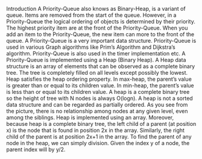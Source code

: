 Introduction
A Priority-Queue also knows as Binary-Heap, is a variant of queue. Items are removed from the start of the queue.
However, in a Priority-Queue the logical ordering of objects is determined by their priority. The highest priority item
are at the front of the Priority-Queue. When you add an item to the Priority-Queue, the new item can more to the front
of the queue. A Priority-Queue is a very important data structure. Priority-Queue is used in various Graph algorithms
like Prim’s Algorithm and Dijkstra’s algorithm. Priority-Queue is also used in the timer implementation etc.
A Priority-Queue is implemented using a Heap (Binary Heap). A Heap data structure is an array of elements that can be
observed as a complete binary tree. The tree is completely filled on all levels except possibly the lowest. Heap satisfies
the heap ordering property. In max-heap, the parent’s value is greater than or equal to its children value. In min-heap,
the parent’s value is less than or equal to its children value. A heap is a complete binary tree so the height of tree with
N nodes is always O(logn).
A heap is not a sorted data structure and can be regarded as partially ordered. As you see from the picture, there is no
relationship among nodes at any given level, even among the siblings.
Heap is implemented using an array. Moreover, because heap is a complete binary tree, the left child of a parent (at
position x) is the node that is found in position 2x in the array. Similarly, the right child of the parent is at position 2x+1
in the array. To find the parent of any node in the heap, we can simply division. Given the index y of a node, the parent
index will by y/2.